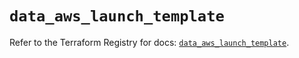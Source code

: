 # `data_aws_launch_template`

Refer to the Terraform Registry for docs: [`data_aws_launch_template`](https://registry.terraform.io/providers/hashicorp/aws/6.0.0/docs/data-sources/launch_template).
